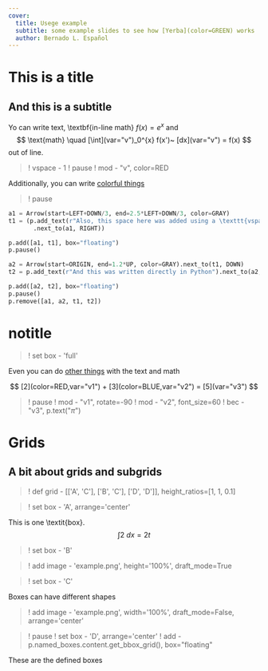 ```yaml
---
cover:
  title: Usege example
  subtitle: some example slides to see how [Yerba](color=GREEN) works
  author: Bernado L. Español
---
```


This is a title
======================================================================
And this is a subtitle
-------------------

Yo can write text, \textbf{in-line math} $f(x) = e^{x}$ and
$$
  \text{math} \quad [\int](var="v")_0^{x} f(x')~ [dx](var="v") = f(x)
$$
out of line.

>! vspace - 1
>! pause
>! mod - "v", color=RED

Additionally, you can write [colorful things](color=BLUE)

>! pause

```python mate
a1 = Arrow(start=LEFT+DOWN/3, end=2.5*LEFT+DOWN/3, color=GRAY)
t1 = (p.add_text(r"Also, this space here was added using a \texttt{vspace}")
       .next_to(a1, RIGHT))

p.add([a1, t1], box="floating")
p.pause()

a2 = Arrow(start=ORIGIN, end=1.2*UP, color=GRAY).next_to(t1, DOWN)
t2 = p.add_text(r"And this was written directly in Python").next_to(a2, DOWN)

p.add([a2, t2], box="floating")
p.pause()
p.remove([a1, a2, t1, t2])
```


# notitle

>! set box - 'full'

Even you can do [other things](fill_color=[WHITE,GREEN,WHITE]) with the text and math

$$
  [2](color=RED,var="v1") + [3](color=BLUE,var="v2")
  = [5](var="v3")
$$

>! pause
>! mod - "v1", rotate=-90
>! mod - "v2", font_size=60
>! bec - "v3", p.text("$\pi$")

Grids
======================================================================
A bit about grids and subgrids
---------------------------------

>! def grid - [['A', 'C'], ['B', 'C'], ['D', 'D']], height_ratios=[1, 1, 0.1]

>! set box - 'A', arrange='center'

This is one \textit{box}.
$$
    \int 2 ~d x = 2t
$$

>! set box - 'B'

>! add image - 'example.png', height='100%', draft_mode=True

>! set box - 'C'

Boxes can have different shapes
>! add image - 'example.png', width='100%', draft_mode=False, arrange='center'

>! pause
>! set box - 'D', arrange='center'
>! add - p.named_boxes.content.get_bbox_grid(), box="floating"

These are the defined boxes
